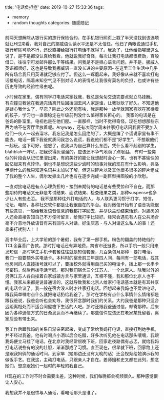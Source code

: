 title: '电话负担症'
date: 2019-10-27 15:33:36
tags:
- memory
- random thoughts
categories: 随感随记
---
前两天想解除从银行买的旅行保险合约，在手机银行网页上戳了半天没找到该选项就让H过来看，我对自己的挪威语认读水平还是不太信任。他扫了两眼说通过手机银行解除可能不行，还说直接给银行打电话不就得了。我急了，让他给指哪里这么说了，是不是都没认真给我看。他就说我好奇怪，每次让我打电话都很费劲，百般借口，往往宁可发邮件那么干等结果。问我是不是担心语言问题。并不是，挪威人英语都很好，这也是导致我挪威语一直没长进的主要原因- 在这里工作生活中几乎所有场合我只用英语就足够应付了。但这么一琢磨起来，我好像从来就不喜欢打电话接电话，隔着未知空气见不到对话人的表情总让我很有莫名的负担，也或许有些历史导致的经验性缘由呢。

小时候在家里，偶有同学打电话来家找我，我总是匆匆交流完要点就立马挂断。
有次撞见我爸在我通完话离开后回拨回去问人家是谁，让我耿耿了好久。不知道他是疑心我什么了，早恋？除此之外还能有啥，我是那种一放学就回家喜欢在家待着的孩子，学习也一直很稳定在年级前列没什么值得家长担心的。
我家的电话是在爸妈的卧室里，电视也是在他们屋。一直那样，当时不觉得奇怪，现在想想那些东西为啥不在客厅里放着呢。Anyway，还有次同学周末往家打电话问我要不要加入他们一伙人一起去溜冰，我忘记我是怎么回绝的了，大概是编了个谎说家里有事不能去。电话一撂下我爸就质问我怎么说谎，我说他们都不是“好学生”，不想跟他们一起玩。这下可好，他怒了，说我以为自己算什么东西，凭什么看不起别的学生，blahblah一阵吼，把我说得灰溜溜的，应该还不争气地滴了点眼泪。
有时一些类似的片段会从记忆里溜出来，有的美好的能让我想起时会心一笑，也有不甚愉快的回忆起来有点悻悻。倒也不是想说这些少幼时的琐事对我的现在有什么影响，弗洛伊德什么的我只知道名词并未加以了解，但这些碎片以及其他很多很多的碎片组成了我的整个人生，偶尔发掘出几片也有在逐步完成一副巨型拼图般的小欣慰。

一直对接电话是有点心理负担的 - 接到未期待的电话总有些受惊和不自在，而那些期待的电话又无非是考试结果、面试结果、检查结果之类，那种suspense也多少让人有些忐忑。
我不是那种往外打电话的人，与人联系更习惯于打字，短信，论坛，电邮，各种社交软件都是让我很自在的平台。我对微信开始有了语音功能很有些意见，一般给我发语音信息的我都打字回去，并尽快主动结束话题。对熟悉的人还会直接告知自己不方便听留言，给我打字比较好。经常会遇见有人在公共场合毫不介意地外放语音有来有回与人对话，好生厌恶 - 与人对话这么私人的事！还拿来打扰别人！！

高中毕业后，上大学前的那个暑假，我有了第一部手机，粉色的翻盖的特艳俗的TCL金喜善广告款。那时打电话还有异地费，跨省市还挺贵，所以手机一般只用来发短信 - 那时学生手机卡套餐往往就是短信套餐，几百条包月那种 - 要打电话，我们一般要额外买电话卡。本科时的宿舍前三年是四人间，每间有一部电话，找其他房间的人直接拨号就可以了，要拨校外就得用自己买的电话卡，拨上那一长串卡号密码，然后再拨电话号码。那时我们宿舍三个江苏人，一个北京人。除我以外的另俩江苏人各自操着自家城镇方言与家里通话，互相不懂，我和那位北京人也不懂。我家从来都是说普通话的，这就导致我和北京人给家打电话基本就是有耳共享的电话会议了。我一般在宿舍没人时才往家打电话。回想起来我妈也不爱讲电话，跟我简单嘱咐点什么就把电话扔给我爸了。那时在学校有点什么事情什么情绪都是跟我爸说，我爸会听也会劝导，我很怀念那时我们的关系。大约我爸是那种只适合远距离相处而不适合同屋檐下生活的人吧。那时还跟我爸通过信，邮寄那种。后来因为各种通信方式的日渐发达而不再继续了。那些信件应该还在老家某处留着，离家后没有带出来。

我工作后跟我妈的关系日渐亲密起来，变成了常给我妈打电话，直接打到她手机，并不经过我爸。他有时喝点小酒以后会吃醋，好多次听见他在电话那头嚷嚷，我跟我妈便立马挂了电话。在北京时我经常很晚下班，回家走夜路偶有忐忑，就给我妈打电话说些有的没的壮胆，渐渐那成了习惯。直至现在，很早就下班，回家路上还是跟我妈俩的通话时间，到家早（她那边还没有太晚的话）还会视频给她演示我的做饭手艺。在我这，主动打电话，只跟亲人才自在。姜师姐和史叉都在此列，想念她们，想念跟她们一起时的年轻的我自己。

H现在的工作时不时会需要出差，这种时候，我们每晚都会视频很久。那种感觉很让人安心。

我想我并不是很怵与人通话，看电话那头是谁了。

